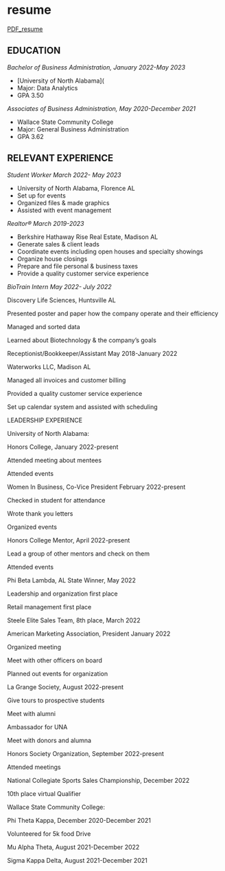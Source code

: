 # resume

[PDF_resume](https://karlah78.github.io/resume/karla-resume.pdf)

## EDUCATION 

_Bachelor of Business Administration, January 2022-May 2023_
- [University of North Alabama](
- Major: Data Analytics 
- GPA 3.50

_Associates of Business Administration, May 2020-December 2021_
- Wallace State Community College 
- Major: General Business Administration 
- GPA 3.62 

## RELEVANT EXPERIENCE 
_Student Worker March 2022- May 2023_
- University of North Alabama, Florence AL 
- Set up for events 
- Organized files & made graphics  
- Assisted with event management 

_Realtor® March 2019-2023_
- Berkshire Hathaway Rise Real Estate, Madison AL 
- Generate sales & client leads 
- Coordinate events including open houses and specialty showings 
- Organize house closings 
- Prepare and file personal & business taxes 
- Provide a quality customer service experience 

_BioTrain Intern May 2022- July 2022_

Discovery Life Sciences, Huntsville AL 

Presented poster and paper how the company operate and their efficiency  

Managed and sorted data 

Learned about Biotechnology & the company’s goals 

Receptionist/Bookkeeper/Assistant May 2018-January 2022 

Waterworks LLC, Madison AL 

Managed all invoices and customer billing 

Provided a quality customer service experience 

Set up calendar system and assisted with scheduling 

LEADERSHIP EXPERIENCE 

University of North Alabama:  

Honors College, January 2022-present 

Attended meeting about mentees  

Attended events  

Women In Business, Co-Vice President February 2022-present 

Checked in student for attendance 

Wrote thank you letters  

Organized events 

Honors College Mentor, April 2022-present 

Lead a group of other mentors and check on them  

Attended events  

Phi Beta Lambda, AL State Winner, May 2022 

Leadership and organization first place  

Retail management first place 

Steele Elite Sales Team, 8th place, March 2022 

American Marketing Association, President January 2022 

Organized meeting  

Meet with other officers on board  

Planned out events for organization  

La Grange Society, August 2022-present 

Give tours to prospective students  

Meet with alumni  

Ambassador for UNA  

Meet with donors and alumna 

Honors Society Organization, September 2022-present 

Attended meetings 

National Collegiate Sports Sales Championship, December 2022 

10th place virtual Qualifier 

Wallace State Community College: 

Phi Theta Kappa, December 2020-December 2021 

Volunteered for 5k food Drive 

Mu Alpha Theta, August 2021-December 2022 

Sigma Kappa Delta, August 2021-December 2021  

 
